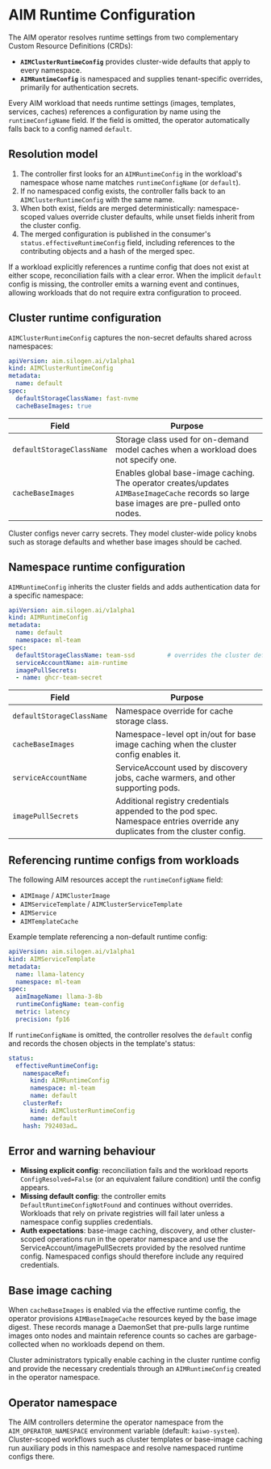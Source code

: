 # AIM Runtime Configuration

The AIM operator resolves runtime settings from two complementary Custom Resource Definitions (CRDs):

- **`AIMClusterRuntimeConfig`** provides cluster-wide defaults that apply to every namespace.
- **`AIMRuntimeConfig`** is namespaced and supplies tenant-specific overrides, primarily for authentication secrets.

Every AIM workload that needs runtime settings (images, templates, services, caches) references a configuration by name using the `runtimeConfigName` field. If the field is omitted, the operator automatically falls back to a config named `default`.

## Resolution model

1. The controller first looks for an `AIMRuntimeConfig` in the workload's namespace whose name matches `runtimeConfigName` (or `default`).
2. If no namespaced config exists, the controller falls back to an `AIMClusterRuntimeConfig` with the same name.
3. When both exist, fields are merged deterministically: namespace-scoped values override cluster defaults, while unset fields inherit from the cluster config.
4. The merged configuration is published in the consumer's `status.effectiveRuntimeConfig` field, including references to the contributing objects and a hash of the merged spec.

If a workload explicitly references a runtime config that does not exist at either scope, reconciliation fails with a clear error. When the implicit `default` config is missing, the controller emits a warning event and continues, allowing workloads that do not require extra configuration to proceed.

## Cluster runtime configuration

`AIMClusterRuntimeConfig` captures the non-secret defaults shared across namespaces:

```yaml
apiVersion: aim.silogen.ai/v1alpha1
kind: AIMClusterRuntimeConfig
metadata:
  name: default
spec:
  defaultStorageClassName: fast-nvme
  cacheBaseImages: true
```

| Field | Purpose |
| ----- | ------- |
| `defaultStorageClassName` | Storage class used for on-demand model caches when a workload does not specify one. |
| `cacheBaseImages` | Enables global base-image caching. The operator creates/updates `AIMBaseImageCache` records so large base images are pre-pulled onto nodes. |

Cluster configs never carry secrets. They model cluster-wide policy knobs such as storage defaults and whether base images should be cached.

## Namespace runtime configuration

`AIMRuntimeConfig` inherits the cluster fields and adds authentication data for a specific namespace:

```yaml
apiVersion: aim.silogen.ai/v1alpha1
kind: AIMRuntimeConfig
metadata:
  name: default
  namespace: ml-team
spec:
  defaultStorageClassName: team-ssd         # overrides the cluster default
  serviceAccountName: aim-runtime
  imagePullSecrets:
  - name: ghcr-team-secret
```

| Field | Purpose |
| ----- | ------- |
| `defaultStorageClassName` | Namespace override for cache storage class. |
| `cacheBaseImages` | Namespace-level opt in/out for base image caching when the cluster config enables it. |
| `serviceAccountName` | ServiceAccount used by discovery jobs, cache warmers, and other supporting pods. |
| `imagePullSecrets` | Additional registry credentials appended to the pod spec. Namespace entries override any duplicates from the cluster config. |

## Referencing runtime configs from workloads

The following AIM resources accept the `runtimeConfigName` field:

- `AIMImage` / `AIMClusterImage`
- `AIMServiceTemplate` / `AIMClusterServiceTemplate`
- `AIMService`
- `AIMTemplateCache`

Example template referencing a non-default runtime config:

```yaml
apiVersion: aim.silogen.ai/v1alpha1
kind: AIMServiceTemplate
metadata:
  name: llama-latency
  namespace: ml-team
spec:
  aimImageName: llama-3-8b
  runtimeConfigName: team-config
  metric: latency
  precision: fp16
```

If `runtimeConfigName` is omitted, the controller resolves the `default` config and records the chosen objects in the template's status:

```yaml
status:
  effectiveRuntimeConfig:
    namespaceRef:
      kind: AIMRuntimeConfig
      namespace: ml-team
      name: default
    clusterRef:
      kind: AIMClusterRuntimeConfig
      name: default
    hash: 792403ad…
```

## Error and warning behaviour

- **Missing explicit config**: reconciliation fails and the workload reports `ConfigResolved=False` (or an equivalent failure condition) until the config appears.
- **Missing default config**: the controller emits `DefaultRuntimeConfigNotFound` and continues without overrides. Workloads that rely on private registries will fail later unless a namespace config supplies credentials.
- **Auth expectations**: base-image caching, discovery, and other cluster-scoped operations run in the operator namespace and use the ServiceAccount/imagePullSecrets provided by the resolved runtime config. Namespaced configs should therefore include any required credentials.

## Base image caching

When `cacheBaseImages` is enabled via the effective runtime config, the operator provisions `AIMBaseImageCache` resources keyed by the base image digest. These records manage a DaemonSet that pre-pulls large runtime images onto nodes and maintain reference counts so caches are garbage-collected when no workloads depend on them.

Cluster administrators typically enable caching in the cluster runtime config and provide the necessary credentials through an `AIMRuntimeConfig` created in the operator namespace.

## Operator namespace

The AIM controllers determine the operator namespace from the `AIM_OPERATOR_NAMESPACE` environment variable (default: `kaiwo-system`). Cluster-scoped workflows such as cluster templates or base-image caching run auxiliary pods in this namespace and resolve namespaced runtime configs there.
